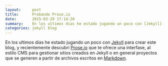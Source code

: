 ```yaml
---
layout:     post
title:      Probando Prose.io
date:       2015-03-29 17:14:20
summary:    En los ultimos dias he estado jugando un poco con [Jekyll](http://jekyllrb.com) para crear este blog.
categories: jekyll blog
---
```



En los ultimos dias he estado jugando un poco con [Jekyll](http://jekyllrb.com) para crear este blog, y recientemente descubri [Prose.io](http://prose.io) que te ofrece una interfase, al estilo CMS para gestionar sitios creados en Jekyll o en general proyectos que se generen a partir de archivos escritos en [Markdown](http://daringfireball.net/projects/markdown/). 

